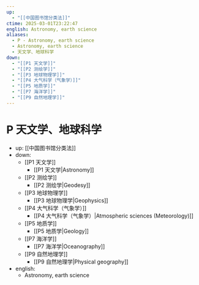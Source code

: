 ```yaml
---
up:
  - "[[中国图书馆分类法]]"
ctime: 2025-03-01T23:22:47
english: Astronomy, earth science
aliases:
  - P - Astronomy, earth science
  - Astronomy, earth science
  - 天文学、地球科学
down:
  - "[[P1 天文学]]"
  - "[[P2 测绘学]]"
  - "[[P3 地球物理学]]"
  - "[[P4 大气科学（气象学）]]"
  - "[[P5 地质学]]"
  - "[[P7 海洋学]]"
  - "[[P9 自然地理学]]"
---
```


# P 天文学、地球科学

- up: [[中国图书馆分类法]]
- down:
	- [[P1 天文学]]
		- [[P1 天文学|Astronomy]]
	- [[P2 测绘学]]
		- [[P2 测绘学|Geodesy]]
	- [[P3 地球物理学]]
		- [[P3 地球物理学|Geophysics]]
	- [[P4 大气科学（气象学）]]
		- [[P4 大气科学（气象学）|Atmospheric sciences (Meteorology)]]
	- [[P5 地质学]]
		- [[P5 地质学|Geology]]
	- [[P7 海洋学]]
		- [[P7 海洋学|Oceanography]]
	- [[P9 自然地理学]]
		- [[P9 自然地理学|Physical geography]]
- english:
	- Astronomy, earth science

